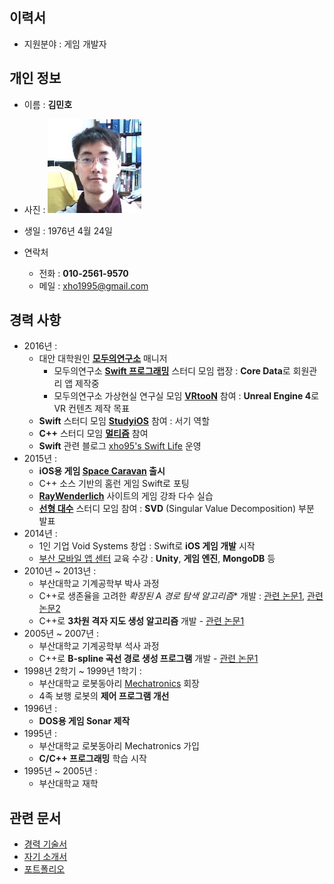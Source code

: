 ## 이력서

* 지원분야 : 게임 개발자

## 개인 정보

* 이름 : **김민호**
* 사진 : ![profile](_assets/_profile.jpg)
* 생일 : 1976년 4월 24일

* 연락처
	* 전화 : **010-2561-9570**
	* 메일 : xho1995@gmail.com

## 경력 사항

* 2016년 :
	* 대안 대학원인 **[모두의연구소](http://www.modulabs.co.kr/)** 매니저
		* 모두의연구소 **[Swift 프로그래밍](http://www.modulabs.co.kr/Swift_library/848)** 스터디 모임 랩장 : **Core Data**로 회원관리 앱 제작중
		* 모두의연구소 가상현실 연구실 모임 **[VRtooN](http://www.modulabs.co.kr/Swift_library/848)** 참여 : **Unreal Engine 4**로 VR 컨텐츠 제작 목표
	* **Swift** 스터디 모임 **[StudyiOS](http://studyios.gitlab.io)** 참여 : 서기 역할
	* **C++** 스터디 모임 **[멀티즘](http://cafe.naver.com/multism)** 참여
	* **Swift** 관련 블로그 [xho95's Swift Life](http://xho95.github.io) 운영
* 2015년 :
	* **iOS용 게임 [Space Caravan](https://itunes.apple.com/kr/app/space-caravan/id1011757460?mt=8) 출시**
	* C++ 소스 기반의 홈런 게임 Swift로 포팅
	* **[RayWenderlich](https://www.raywenderlich.com)** 사이트의 게임 강좌 다수 실습
	* **[선형 대수](https://www.facebook.com/groups/1045080912185263/)** 스터디 모임 참여 : **SVD** (Singular Value Decomposition) 부분 발표
* 2014년 : 	
	* 1인 기업 Void Systems 창업 : Swift로 **iOS 게임 개발** 시작
	* [부산 모바일 앱 센터](http://www.bmac.kr/index.asp) 교육 수강 : **Unity**, **게임 엔진**, **MongoDB** 등
* 2010년 ~ 2013년 :
	* 부산대학교 기계공학부 박사 과정
	* C++로 생존율을 고려한 **확장된 A* 경로 탐색 알고리즘** 개발 : [관련 논문1](http://ieeexplore.ieee.org/xpls/abs_all.jsp?arnumber=6463003), [관련 논문2](http://link.springer.com/chapter/10.1007%2F978-3-642-33503-7_59)
	* C++로 **3차원 격자 지도 생성 알고리즘** 개발 - [관련 논문1](http://ieeexplore.ieee.org/stamp/stamp.jsp?arnumber=6677377)
* 2005년 ~ 2007년 : 	
	* 부산대학교 기계공학부 석사 과정
	* C++로 **B-spline 곡선 경로 생성 프로그램** 개발 - [관련 논문1](http://ocean.kisti.re.kr/downfile/volume/icase/JOJDCV/2014/v20n2/JOJDCV_2014_v20n2_138.pdf)
* 1998년 2학기 ~ 1999년 1학기 :
	* 부산대학교 로봇동아리 [Mechatronics](http://mecha.namoweb.net/xe/) 회장
	* 4족 보행 로봇의 **제어 프로그램 개선**
* 1996년 :
	* **DOS용 게임 Sonar 제작**
* 1995년 :
	* 부산대학교 로봇동아리 Mechatronics 가입
	* **C/C++ 프로그래밍** 학습 시작
* 1995년 ~ 2005년 :
	* 부산대학교 재학

## 관련 문서

* [경력 기술서](2016-07-21-Experience-Statement.md)
* [자기 소개서](2016-07-21-Biographical.md)
* [포트폴리오](2016-07-21-Portfolio.md)
